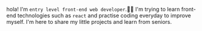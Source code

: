 hola! I'm `entry level front-end web developer`.:technologist: 
I'm trying to learn front-end technologies such as `react` and practise coding everyday to improve myself.
I'm here to share my little projects and learn from seniors.




